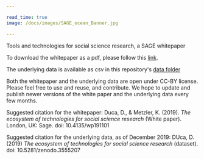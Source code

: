 ```yaml
---

read_time: true
image: /docs/images/SAGE_ocean_Banner.jpg

---
```


Tools and technologies for social science research, a SAGE whitepaper

To download the whitepaper as a pdf, please follow this [link](https://uk.sagepub.com/en-gb/eur/technologies-for-social-science-research).

The underlying data is available as csv in this repository's [data folder](https://github.com/danielagduca/SAGE_tools_social_science/blob/master/data/master_tools_sep19.csv) 

Both the whitepaper and the underlying data are open under CC-BY license. Please feel free to use and reuse, and contribute. We hope to update and publish newer versions of the white paper and the underlying data every few months.

Suggested citation for the whitepaper:
Duca, D., & Metzler, K. (2019). *The ecosystem of technologies for social science research* (White paper). London, UK:
Sage. doi: 10.4135/wp191101

Suggested citation for the underlying data, as of December 2019:
DUca, D. (2019) *The ecosystem of technologies for social science research* (dataset). doi: 10.5281/zenodo.3555207
